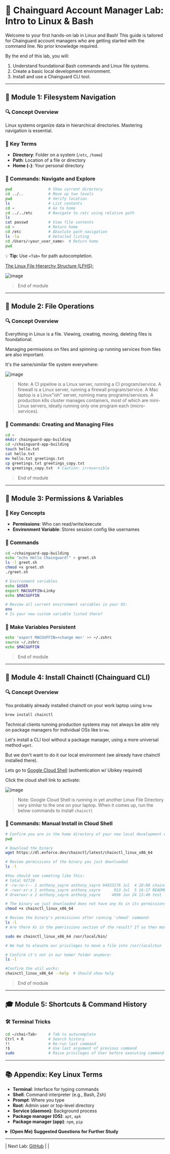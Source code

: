 # 🐧 Chainguard Account Manager Lab: Intro to Linux & Bash

Welcome to your first hands-on lab in Linux and Bash! This guide is tailored for Chainguard account managers who are getting started with the command line. No prior knowledge required.

By the end of this lab, you will:

1. Understand foundational Bash commands and Linux file systems.
2. Create a basic local development environment.
3. Install and use a Chainguard CLI tool.

---

## 📁 Module 1: Filesystem Navigation

### 🔍 Concept Overview
Linux systems organize data in hierarchical directories. Mastering navigation is essential.

### 📖 Key Terms
- **Directory**: Folder on a system (`/etc`, `/home`)
- **Path**: Location of a file or directory
- **Home (`~`)**: Your personal directory

### 🧪 Commands: Navigate and Explore
```bash
pwd                # Show current directory
cd ../..           # Move up two levels
pwd                # Verify location
ls                 # List contents
cd ~               # Go to home
cd ../../etc       # Navigate to /etc using relative path
ls
cat passwd         # View file contents
cd ~               # Return home
cd /etc            # Absolute path navigation
ls -la             # Detailed listing
cd /Users/<your_user_name>  # Return home
pwd
```
💡 **Tip:** Use `<Tab>` for path autocompletion.

[The Linux File Hierarchy Structure (LFHS):](https://www.linuxtrainingacademy.com/linux-directory-structure-and-file-system-hierarchy/)

![image](linuxdir2.png?)

> End of module

---

## 📄 Module 2: File Operations

### 🔍 Concept Overview
Everything in Linux is a file. Viewing, creating, moving, deleting files is foundational. 

Managing permissions on files and spinning up running services from files are also important.

It's the same/similar file system everywhere:

![image](filesystems-allthewaydown2.png?)

> Note: A CI pipeline is a Linux server, running a CI program/service. A firewall is a Linux server, running a firewall program/service. A Mac laptop is a Linux"ish" server, running many programs/services. A production k8s cluster manages containers, most of which are mini-Linux servers, ideally running only one program each (micro-services).

### 🧪 Commands: Creating and Managing Files
```bash
cd ~
mkdir chainguard-app-building
cd ~/chainguard-app-building
touch hello.txt
cat hello.txt
mv hello.txt greetings.txt
cp greetings.txt greetings_copy.txt
rm greetings_copy.txt  # Caution: irreversible
```

> End of module

---

## 🔑 Module 3: Permissions & Variables

### 📖 Key Concepts
- **Permissions**: Who can read/write/execute
- **Environment Variable**: Stores session config like usernames

### 🧪 Commands
```bash
cd ~/chainguard-app-building
echo "echo Hello Chainguard!" > greet.sh
ls -l greet.sh
chmod +x greet.sh
./greet.sh

# Environment variables
echo $USER
export MACGUFFIN=Linky
echo $MACGUFFIN

# Review all current environment variables in your OS:
env
# Is your new custom variable listed there?
```

### 🔄 Make Variables Persistent
```bash
echo 'export MACGUFFIN=<change me>' >> ~/.zshrc
source ~/.zshrc
echo $MACGUFFIN
```

> End of module

---

## 🔧 Module 4: Install Chainctl (Chainguard CLI)

### 🔍 Concept Overview

You probably already installed chainctl on your work laptop using `brew`

```bash
brew install chainctl
```

Technical clients running production systems may not always be able rely on package managers for individual OSs like `brew`.

Let's install a CLI tool without a package manager, using a more universal method `wget`.

But we don't want to do it our local environment (we already have chainctl installed there).

Lets go to [Google Cloud Shell](https://console.cloud.google.com/) (authentication w/ Ubikey required)

Click the cloud shell link to activate:

![image](google-cloud-shell.png?)

> Note: Google Cloud Shell is running in yet another Linux File Directory very similar to the one on your laptop. When it comes up, run the below commands to install `chainctl`

### 🧪 Commands: Manual Install in Cloud Shell
```bash
# Confirm you are in the home directory of your new local development environment:
pwd

# Download the binary
wget https://dl.enforce.dev/chainctl/latest/chainctl_linux_x86_64

# Review permissions of the binary you just downloaded
ls -l

#You should see someting like this:
# total 92720
# -rw-rw-r-- 1 anthony_sayre anthony_sayre 94933176 Jul  4 20:08 chainctl_linux_x86_64
# -rwxr-xr-x 1 anthony_sayre anthony_sayre      913 Jul  5 16:17 README-cloudshell.txt
# drwxrwxr-x 2 anthony_sayre anthony_sayre     4096 Jun 24 13:40 test

# The binary we just downloaded does not have any Xs in its permissions
chmod +x chainctl_linux_x86_64

# Review the binary's permissions after running 'chmod' command:
ls -l
# Are there Xs in the pemrissions section of the result? If so then move to the next step:

sudo mv chainctl_linux_x86_64 /usr/local/bin/

# We had to elevate our privileges to move a file into /usr/local/bin

# Confirm it's not in our homer folder anymore:
ls -l

#Confirm the util works:
chainctl_linux_x86_64 --help  # Should show help 

```

> End of module

---

## 🎓 Module 5: Shortcuts & Command History

### 🛠️ Terminal Tricks
```bash
cd ~/chai<Tab>     # Tab to autocomplete
Ctrl + R           # Search history
!!                 # Re-run last command
!$                 # Use last argument of previous command
sudo               # Raise privileges of User before executing command 
```

---

## 📚 Appendix: Key Linux Terms

- **Terminal**: Interface for typing commands
- **Shell**: Command interpreter (e.g., Bash, Zsh)
- **Prompt**: Where you type
- **Root**: Admin user or top-level directory
- **Service (daemon)**: Background process
- **Package manager (OS)**: `apt`, `apk`
- **Package manager (app)**: `npm`, `pip`

<details>
<summary><strong>(Open Me) Suggested Questions for Further Study</strong></summary>

- What's the difference between OS-level and app-level package managers?
- How does Chainguard address application vs OS dependencies?
- Why is `chroot` relevant for debugging distroless images?
- What does the `$PATH` variable do?

</details>

---

| Next Lab: [GitHub](/labs/01_github) |
| 